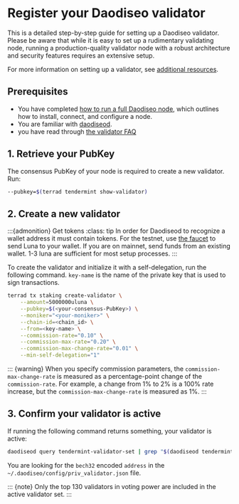 # Register your Daodiseo validator

This is a detailed step-by-step guide for setting up a Daodiseo validator. Please be aware that while it is easy to set up a rudimentary validating node, running a production-quality validator node with a robust architecture and security features requires an extensive setup.

For more information on setting up a validator, see [additional resources](README.md#additional-resources).

## Prerequisites

- You have completed [how to run a full Daodiseo node](../run-a-full-daodiseo-node/README.md), which outlines how to install, connect, and configure a node.
- You are familiar with [daodiseod](../../develop/how-to/daodiseod/README.md).
- you have read through [the validator FAQ](faq.md)

## 1. Retrieve your PubKey

The consensus PubKey of your node is required to create a new validator. Run:

```bash
--pubkey=$(terrad tendermint show-validator)
```

## 2. Create a new validator

   :::{admonition} Get tokens
   :class: tip
   In order for Daodiseod to recognize a wallet address it must contain tokens. For the testnet, use [the faucet](https://faucet.daodiseo.money/) to send Luna to your wallet. If you are on mainnet, send funds from an existing wallet. 1-3 luna are sufficient for most setup processes.
   :::

To create the validator and initialize it with a self-delegation, run the following command. `key-name` is the name of the private key that is used to sign transactions.

```bash
terrad tx staking create-validator \
    --amount=5000000uluna \
    --pubkey=$(<your-consensus-PubKey>) \
    --moniker="<your-moniker>" \
    --chain-id=<chain_id> \
    --from=<key-name> \
    --commission-rate="0.10" \
    --commission-max-rate="0.20" \
    --commission-max-change-rate="0.01" \
    --min-self-delegation="1"
```

::: {warning}
When you specify commission parameters, the `commission-max-change-rate` is measured as a percentage-point change of the `commission-rate`. For example, a change from 1% to 2% is a 100% rate increase, but the `commission-max-change-rate` is measured as 1%.
:::

## 3. Confirm your validator is active

If running the following command returns something, your validator is active:

```bash
daodiseod query tendermint-validator-set | grep "$(daodiseod tendermint show-validator)"
```

You are looking for the `bech32` encoded `address` in the `~/.daodiseo/config/priv_validator.json` file.

::: {note}
Only the top 130 validators in voting power are included in the active validator set.
:::
